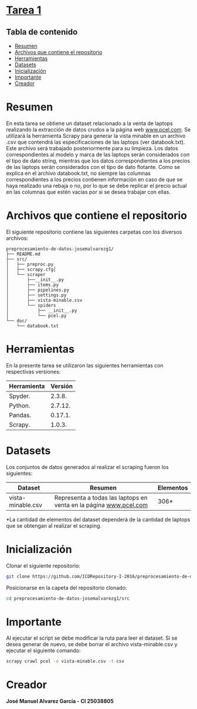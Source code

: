# [Tarea 1](https://github.com/ICDRepository-I-2016/preprocesamiento-de-datos-josemalvarezg1)

## Tabla de contenido

* [Resumen](#resumen)
* [Archivos que contiene el repositorio](#archivos-que-contiene-el-repositorio)
* [Herramientas](#herramientas)
* [Datasets](#datasets)
* [Inicialización](#inicialización)	
* [Importante](#importante)	
* [Creador](#creador)


# Resumen

En esta tarea se obtiene un dataset relacionado a la venta de laptops realizando la extracción de datos crudos a la página web www.pcel.com. Se utilizará la herramienta Scrapy para generar la vista minable en un archivo .csv que contendrá las especificaciones de las laptops (ver databook.txt). Este archivo será trabajado posteriormente para su limpieza. Los datos correspondientes al modelo y marca de las laptops serán considerados con el tipo de dato string, mientras que los datos correspondientes a los precios de las laptops serán considerados con el tipo de dato flotante. Como se explica en el archivo databook.txt, no siempre las columnas correspondientes a los precios contienen información en caso de que se haya realizado una rebaja o no, por lo que se debe replicar el precio actual en las columnas que estén vacías por si se desea trabajar con ellas.

# Archivos que contiene el repositorio

El siguiente repositorio contiene las siguientes carpetas con los diversos archivos:

```
preprocesamiento-de-datos-josemalvarezg1/
├── README.md
├── src/
│   ├── preproc.py
│   ├── scrapy.cfg│   
│   └── scraper 
│		├──__init__.py
│		├── items.py
│		├── pipelines.py
│		├── settings.py
│		├── vista-minable.csv
│		└── spiders
│			├── __init__.py
│			└── pcel.py
└── doc/
    └── databook.txt
```

# Herramientas

En la presente tarea se utilizaron las siguientes herramientas con respectivas versiones:

| Herramienta                         	 | Versión   													   |                            
|----------------------------------------|-----------------------------------------------------------------|
| Spyder.        			        	 | 2.3.8.														   |
| Python.					             | 2.7.12.  													   |
| Pandas.					             | 0.17.1.  													   |
| Scrapy.					             | 1.0.3.	  													   |

# Datasets
Los conjuntos de datos generados al realizar el scraping fueron los siguientes:

| Dataset                        		 |            Resumen                            									  | Elementos |
|----------------------------------------|------------------------------------------------------------------------------------|-----------|
| vista-minable.csv                  	 | Representa a todas las laptops en venta en la página www.pcel.com				  |    306*   |

*La cantidad de elementos del dataset dependerá de la cantidad de laptops que se obtengan al realizar el scraping.


# Inicialización
Clonar el siguiente repositorio:
```sh
git clone https://github.com/ICDRepository-I-2016/preprocesamiento-de-datos-josemalvarezg1
```
Posicionarse en la capeta del repositorio clonado:
```sh
cd preprocesamiento-de-datos-josemalvarezg1/src
```

# Importante
Al ejecutar el script se debe modificar la ruta para leer el dataset. Si se desea generar de nuevo, se debe borrar el archivo vista-minable.csv y ejecutar el siguiente comando:
```sh
scrapy crawl pcel -o vista-minable.csv -t csv
```

# Creador

**José Manuel Alvarez García - CI 25038805**
